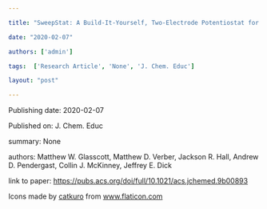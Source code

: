 ---
title: "SweepStat: A Build-It-Yourself, Two-Electrode Potentiostat for Macroelectrode and Ultramicroelectrode Studies"
date: "2020-02-07"
authors: ['admin']
tags:  ['Research Article', 'None', 'J. Chem. Educ']
layout: "post"
---
Publishing date: 2020-02-07

Published on: J. Chem. Educ

summary: None

authors: Matthew W. Glasscott, Matthew D. Verber, Jackson R. Hall, Andrew D. Pendergast, Collin J. McKinney, Jeffrey E. Dick

link to paper: https://pubs.acs.org/doi/full/10.1021/acs.jchemed.9b00893

Icons made by <a href="https://www.flaticon.com/free-icon/bookshelves_3576884" title="catkuro">catkuro</a> from <a href="https://www.flaticon.com/" title="Flaticon"> www.flaticon.com</a>